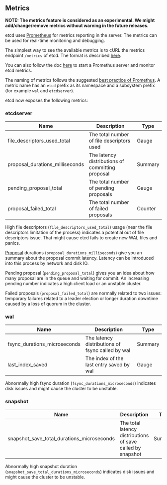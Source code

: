 ## Metrics

**NOTE: The metrics feature is considered as an experimental. We might add/change/remove metrics without warning in the future releases.**

etcd uses [Prometheus](http://prometheus.io/) for metrics reporting in the server. The metrics can be used for real-time monitoring and debugging.

The simplest way to see the available metrics is to cURL the metrics endpoint `/metrics` of etcd. The format is described [here](http://prometheus.io/docs/instrumenting/exposition_formats/).


You can also follow the doc [here](http://prometheus.io/docs/introduction/getting_started/) to start a Promethus server and monitor etcd metrics.

The naming of metrics follows the suggested [best practice of Promethus](http://prometheus.io/docs/practices/naming/). A metric name has an `etcd` prefix as its namespace and a subsystem prefix (for example `wal` and `etcdserver`).

etcd now exposes the following metrics:

### etcdserver

| Name                                    | Description                                      | Type    |
|-----------------------------------------|--------------------------------------------------|---------|
| file_descriptors_used_total             | The total number of file descriptors used        | Gauge   |
| proposal_durations_milliseconds         | The latency distributions of committing proposal | Summary |
| pending_proposal_total                  | The total number of pending proposals            | Gauge   |
| proposal_failed_total                   | The total number of failed proposals             | Counter |

High file descriptors (`file_descriptors_used_total`) usage (near the file descriptors limitation of the process) indicates a potential out of file descriptors issue. That might cause etcd fails to create new WAL files and panics.

[Proposal](glossary.md#proposal) durations (`proposal_durations_milliseconds`) give you an summary about the proposal commit latency. Latency can be introduced into this process by network and disk IO.

Pending proposal (`pending_proposal_total`) gives you an idea about how many proposal are in the queue and waiting for commit. An increasing pending number indicates a high client load or an unstable cluster.

Failed proposals (`proposal_failed_total`) are normally related to two issues: temporary failures related to a leader election or longer duration downtime caused by a loss of quorum in the cluster.

### wal

| Name                               | Description                                      | Type    |
|------------------------------------|--------------------------------------------------|---------|
| fsync_durations_microseconds       | The latency distributions of fsync called by wal | Summary |
| last_index_saved                   | The index of the last entry saved by wal         | Gauge   |

Abnormally high fsync duration (`fsync_durations_microseconds`) indicates disk issues and might cause the cluster to be unstable.

### snapshot

| Name                                       | Description                                                | Type    |
|--------------------------------------------|------------------------------------------------------------|---------|
| snapshot_save_total_durations_microseconds | The total latency distributions of save called by snapshot | Summary |

Abnormally high snapshot duration (`snapshot_save_total_durations_microseconds`) indicates disk issues and might cause the cluster to be unstable.
